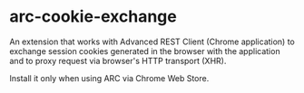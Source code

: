 # arc-cookie-exchange

An extension that works with Advanced REST Client (Chrome application) to exchange session cookies generated in the browser with the application and to proxy request via browser's HTTP transport (XHR).

Install it only when using ARC via Chrome Web Store.

